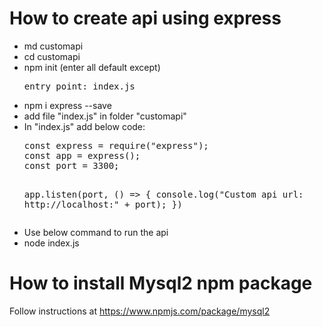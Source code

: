# How to create api using express 
<ul>
<li>md customapi</li>
<li>cd customapi
<li>npm init (enter all default except)
<pre>entry point: index.js</pre>

<li>npm i express --save

<li>add file "index.js" in folder "customapi"

<li> In  "index.js" add below code:
  <pre>
const express = require("express");
const app = express();
const port = 3300;

app.listen(port, () => {
    console.log("Custom api url: http://localhost:" + port);
})
</pre>
<li> Use below command to run the api
<li> node index.js  
</ul>


# How to install Mysql2 npm package
Follow instructions at https://www.npmjs.com/package/mysql2

